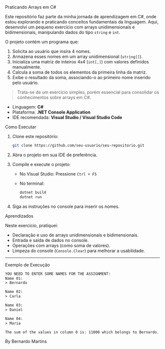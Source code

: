 Praticando Arrays em C#

Este repositório faz parte da minha jornada de aprendizagem em C#, onde estou explorando e praticando conceitos fundamentais da linguagem. Aqui, desenvolvi um pequeno exercício com arrays unidimensionais e bidimensionais, manipulando dados do tipo `string` e `int`.

O projeto contém um programa que:

1. Solicita ao usuário que insira 4 nomes.
2. Armazena esses nomes em um array unidimensional (`string[]`).
3. Inicializa uma matriz de inteiros 4x4 (`int[,]`) com valores definidos manualmente.
4. Calcula a soma de todos os elementos da primeira linha da matriz.
5. Exibe o resultado da soma, associando-o ao primeiro nome inserido pelo usuário.

> Trata-se de um exercício simples, porém essencial para consolidar os conhecimentos sobre arrays em C#.

* Linguagem: **C#**
* Plataforma: **.NET Console Application**
* IDE recomendada: **Visual Studio / Visual Studio Code**

Como Executar

1. Clone este repositório:

   ```bash
   git clone https://github.com/seu-usuario/seu-repositorio.git
   ```

2. Abra o projeto em sua IDE de preferência.

3. Compile e execute o projeto:

   * No Visual Studio: Pressione `Ctrl + F5`
   * No terminal:

     ```bash
     dotnet build
     dotnet run
     ```
4. Siga as instruções no console para inserir os nomes.

 Aprendizados

Neste exercício, pratiquei:
* Declaração e uso de arrays unidimensionais e bidimensionais.
* Entrada e saída de dados no console.
* Operações com arrays (como soma de valores).
* Limpeza do console (`Console.Clear`) para melhorar a usabilidade.

---

Exemplo de Execução

```txt
YOU NEED TO ENTER SOME NAMES FOR THE ASSIGNMENT:
Name 01:
> Bernardo

Name 02:
> Carla

Name 03:
> Daniel

Name 04:
> Maria

The sum of the values in column 0 is: 11000 which belongs to Bernardo.
```
By
Bernardo Martins
